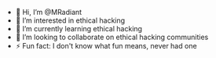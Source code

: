 - 👋 Hi, I’m @MRadiant
- 👀 I’m interested in ethical hacking
- 🌱 I’m currently learning ethical hacking
- 💞️ I’m looking to collaborate on ethical hacking communities
- ⚡ Fun fact: I don't know what fun means, never had one

<!---
MRadiant/MRadiant is a ✨ special ✨ repository because its `README.md` (this file) appears on your GitHub profile.
You can click the Preview link to take a look at your changes.
--->
